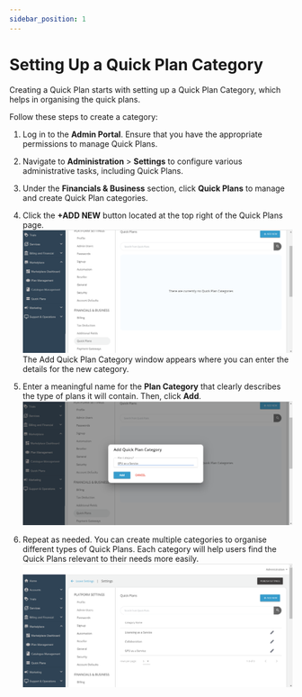 ```yaml
---
sidebar_position: 1
---
```

# Setting Up a Quick Plan Category

Creating a Quick Plan starts with setting up a Quick Plan Category, which helps in organising the quick plans. 

Follow these steps to create a category:

1. Log in to the **Admin Portal**. Ensure that you have the appropriate permissions to manage Quick Plans.
2. Navigate to **Administration** > **Settings** to configure various administrative tasks, including Quick Plans.
3. Under the **Financials & Business** section, click **Quick Plans** to manage and create Quick Plan categories.
4. Click the **+ADD NEW** button located at the top right of the Quick Plans page. 
   ![Managing Quick Plans](img/QuickPlans1.png)
	The Add Quick Plan Category window appears where you can enter the details for the new category.
	
1. Enter a meaningful name for the **Plan Category** that clearly describes the type of plans it will contain. Then, click **Add**.
	![Managing Quick Plans](img/QuickPlans2.png)

5. Repeat as needed. You can create multiple categories to organise different types of Quick Plans. Each category will help users find the Quick Plans relevant to their needs more easily.      
  ![Managing Quick Plans](img/QuickPlans3.png)
